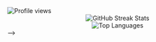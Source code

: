 <!-- <div align="center">
  <h1>GitHub Statistics</h1>
<!--   <br> -->
<img src="https://komarev.com/ghpvc/?username=taoos12&label=Profile%20views&color=000000&style=flat" alt="Profile views"/>
</div>

<div align="center">
  <img src="https://nirzak-streak-stats.vercel.app/?user=taoos12&theme=default&hide_border=false" alt="GitHub Streak Stats"/>
  <br/>
  <img src="https://github-readme-stats.vercel.app/api/top-langs/?username=taoos12&theme=default&hide_border=false&include_all_commits=false&count_private=false&layout=compact" alt="Top Languages"/>
</div>

<!--
<picture>
  <source media="(prefers-color-scheme: dark)" srcset="https://raw.githubusercontent.com/obregonia1/obregonia1/master/img/snake-dark.svg">
  <source media="(prefers-color-scheme: light)" srcset="https://raw.githubusercontent.com/obregonia1/obregonia1/master/img/snake.svg">
  <img alt="github contribution grid snake animation" src="https://raw.githubusercontent.com/obregonia1/obregonia1/master/img/snake.svg">
</picture> -->


<!-- <div align="center"> -->
 <!--  <img src="https://profile-readme-generator.com/assets/snake.svg" alt="Snake animation" /> -->
<!-- </div> --> -->
